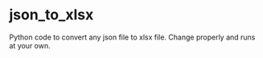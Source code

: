 # json_to_xlsx
Python code to convert any json file to xlsx file.
Change properly and runs at your own.
